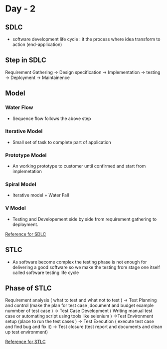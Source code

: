 # Day - 2

## SDLC

- software development life cycle : it the process where idea transform to action (end-application)

## Step in SDLC

Requirement Gathering -> Design specification -> Implementation -> testing -> Deployment -> Maintainence

## Model

### Water Flow 
- Sequence flow follows the above step

### Iterative Model
- Small set of task to complete part of application

### Prototype Model
- An working prototype to customer until confirmed and start from implemetation

### Spiral  Model
- Iterative model + Water Fall

### V Model
- Testing and Developement side by side from requirement gathering to deployment.

[Reference for SDLC](https://artoftesting.com/software-development-life-cycle-sdlc)

## STLC

- As software become complex the testing phase is not enough for delivering a good software so we make the testing from stage one itself called software testing life cycle

## Phase of STLC

Requirement analysis ( what to test and what not to test ) -> Test Planning and control (make the plan for test case ,document and budget example nummber of test case ) -> Test Case Development ( Writing manual test case or automating script using tools like selenium ) ->Test Environment setup (place to run the test cases ) -> Test Execution ( execute test case and find bug and fix it) -> Test closure (test report and documents and clean up test environment)

[Reference for STLC](https://artoftesting.com/software-testing-life-cycle-stlc)

